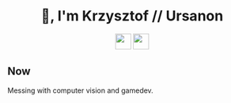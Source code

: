 <h1 align="center"> 👋, I'm Krzysztof // Ursanon </h1>
<p align="center">
  <a href="https://twitter.com/Ursanon"><img height="32" width="32" src="https://cdn.jsdelivr.net/npm/simple-icons@v3/icons/twitter.svg" /></a>
  <a href="https://www.linkedin.com/in/krzysztof-begiedza/"><img height="32" width="32" src="https://cdn.jsdelivr.net/npm/simple-icons@v3/icons/linkedin.svg" /></a>
</p>

## Now
Messing with computer vision and gamedev.
